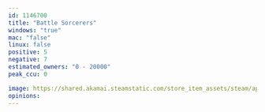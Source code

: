 ```yaml
---
id: 1146700
title: "Battle Sorcerers"
windows: "true"
mac: "false"
linux: false
positive: 5
negative: 7
estimated_owners: "0 - 20000"
peak_ccu: 0

image: https://shared.akamai.steamstatic.com/store_item_assets/steam/apps/1146700/header.jpg?t=1667055393
opinions:
---
```

